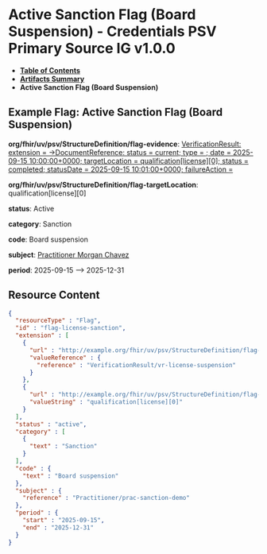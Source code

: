 # Active Sanction Flag (Board Suspension) - Credentials PSV Primary Source IG v1.0.0

* [**Table of Contents**](toc.md)
* [**Artifacts Summary**](artifacts.md)
* **Active Sanction Flag (Board Suspension)**

## Example Flag: Active Sanction Flag (Board Suspension)

**org/fhir/uv/psv/StructureDefinition/flag-evidence**: [VerificationResult: extension = ->DocumentReference: status = current; type = ; date = 2025-09-15 10:00:00+0000; targetLocation = qualification[license][0]; status = completed; statusDate = 2025-09-15 10:01:00+0000; failureAction =](VerificationResult-vr-license-suspension.md)

**org/fhir/uv/psv/StructureDefinition/flag-targetLocation**: qualification[license][0]

**status**: Active

**category**: Sanction

**code**: Board suspension

**subject**: [Practitioner Morgan Chavez](Practitioner-prac-sanction-demo.md)

**period**: 2025-09-15 --> 2025-12-31



## Resource Content

```json
{
  "resourceType" : "Flag",
  "id" : "flag-license-sanction",
  "extension" : [
    {
      "url" : "http://example.org/fhir/uv/psv/StructureDefinition/flag-evidence",
      "valueReference" : {
        "reference" : "VerificationResult/vr-license-suspension"
      }
    },
    {
      "url" : "http://example.org/fhir/uv/psv/StructureDefinition/flag-targetLocation",
      "valueString" : "qualification[license][0]"
    }
  ],
  "status" : "active",
  "category" : [
    {
      "text" : "Sanction"
    }
  ],
  "code" : {
    "text" : "Board suspension"
  },
  "subject" : {
    "reference" : "Practitioner/prac-sanction-demo"
  },
  "period" : {
    "start" : "2025-09-15",
    "end" : "2025-12-31"
  }
}

```
